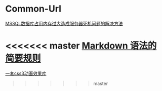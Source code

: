 # Common-Url

[MSSQL数据库占用内存过大造成服务器死机问题的解决方法](http://www.jb51.net/article/39558.htm)

<<<<<<< master
[Markdown 语法的简要规则](http://www.jianshu.com/p/1e402922ee32)
=======
[一套css3动画效果库](https://www.awesomes.cn/repo/daneden/animate-css)
>>>>>>> master
